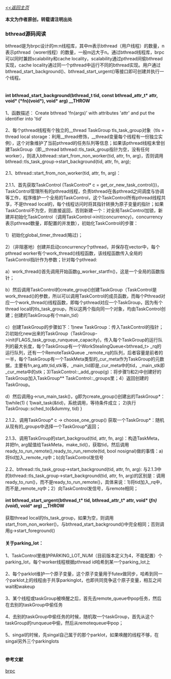 [*<<返回主页*](../index.md)<br><br>
**本文为作者原创，转载请注明出处**<br>

### bthread源码阅读
bthread是为brpc设计的m:n线程库，其中m表示bthread（用户线程）的数量，n表示pthread（worer线程）的数量，一般m远大于n。通过bthread线程库，brpc可以同时兼顾scalability和cache locality，scalability通过pthread间偷bthread实现，cache locality通过同一个pthread中运行不同的bthread实现。用户通过bthread_start_background()、bthread_start_urgent()等接口即可创建并执行一个线程。<br><br>
#### int bthread_start_background(bthread_t tid, const bthread_attr_t\* attr, void\* (\*fn)(void\*), void\* arg) __THROW
1、函数描述： Create bthread 'fn(args)' with attributes 'attr' and put the identifier into 'tid'<br><br>
2、每个pthread线程有个独立的__thread TaskGroup tls_task_group对象（tls = thread local storage：利用__thread修饰，__thread变量每个线程有一份独立实例），这个对象维护了当前pthread的任务队列等信息；如果该pthread线程未曾创建TaskGroup（即__thread bthread::tls_task_group指针为空，没有任何worker），则进入bthread::start_from_non_worker(tid, attr, fn, arg)，否则调用bthread::tls_task_group->start_background<false>(tid, attr, fn, arg);<br><br>
2.1、bthread::start_from_non_worker(tid, attr, fn, arg)：<br><br>
2.1.1、首先获取TaskControl (TaskControl* c = get_or_new_task_control())，TaskControl管理所有的pthread线程，负责bthread在各pthread之间调度与协调等工作，程序维护一个全局的TaskControl，这个TaskControl所有pthread线程共享，不是thread local的，每个线程访问时将其指针转换为原子变量的指针；如果TaskControl不为空，则直接返回，否则新建一个：对全局TaskControl加锁，新建并初始化TaskControl（调用TaskControl->init(concurrency)，concurrency表示pthread数量，即配置的并发数），初始化TaskControl的步骤：<br><br>
1）初始化global_timer_thread(略过)；<br><br>
2）（非阻塞地）创建并启动concurrency个pthread，并保存在vector中，每个pthread worker有个work_thread()线程函数，该线程函数传入全局的TaskControl指针作为参数；针对每个pthread:<br><br>
a）work_thread()首先调用开始函数g_worker_startfn()，这是一个全局的函数指针；<br><br>
b）然后调用TaskControl的create_group()创建TaskGroup（TaskControl是work_thread()的参数，所以可以调用TaskControl的成员函数，而每个Pthread对应一个work_thread()线程函数，即每个pthread对应一个TaskGroup，因为有个thread local的tls_task_group，所以这两个指向同一个对象，均由TaskControl创建；创建的TaskGroup有个main_tid）<br><br>
c）创建TaskGroup的步骤如下：1)new TaskGroup：传入TaskControl的指针；2)初始化new出来的TaskGroup（TaskGroup->init(FLAGS_task_group_runqueue_capacity)，传入每个TaskGroup的运行队列的最大长度，每个TaskGroup有一个WorkStealingQueue<bthread_t> _rq的运行队列，还有一个RemoteTaskQueue _remote_rq的队列，后者容量是前者的一半，每个TaskGroup有一个TaskMeta类型的_cur_meta作为TaskGroup的元数据，主要有fn,arg,attr,tid,stk等，_main_tid即是_cur_meta中的tid，_main_stk即_cur_meta中的stk；3)TaskControl::_add_group(g)：将步骤1)和2)中创建好的TaskGroup加入TaskGroup** TaskControl::_groups里；4）返回创建的TaskGroup。<br><br>
d）然后调用g->run_main_task()，g即为create_group()创建出的TaskGroup*：1)while(1) { 1)wait_task(&tid)，系统调用，等待条件成立； 2)执行TaskGroup::sched_to(&dummy, tid) }<br><br>
2.1.2、调用TaskGroup* c -> choose_one_group() 获取一个TaskGroup*：随机从现有的_groups中选择一个TaskGroup*返回；<br><br>
2.1.3、调用TaskGroup的start_backgroud<true>(tid, attr, fn, arg)：构造TaskMeta，并把fn, arg赋值给TaskMeta，make_tid()，获取tid，然后调用ready_to_run_remote(),ready_to_run_remote(tid, bool nosignal)做的事情：a)将tid加入_remote_rq中；b)向TaskControl发信号<br><br>
2.2、bthread::tls_task_group->start_background<false>(tid, attr, fn, arg): 与2.1.3中的bthread::tls_task_group->start_background<true>(tid, attr, fn, arg)的区别是：调用ready_to_run()，而不是ready_to_run_remote()，具体来说：1)将tid加入_rq中，而不是_remote_rq中；2）向TaskControl发信号，与remote相同；<br>

#### int bthread_start_urgent(bthread_t* tid, bthread_attr_t* attr, void* (*fn)(void*), void* arg) __THROW
获取thread local的tls_task_group，如果为空，则调用start_from_non_worker()，与bthread_start_background()中完全相同；否则调用g->start_foreground()<br>

#### 关于parking_lot：
1、TaskControl里维护PARKING_LOT_NUM（目前版本定义为4，不能配置）个parking_lot，每个worker线程根据pthread id哈希到某一个parking_lot上<br><br>
2、每个parklot维护一个原子变量，这个原子变量用于futex做同步，哈希到同一个parklot上的线程由于共享parkinglot，也即共同竞争这个原子变量，相互之间wait和wakeup<br><br>
3、某个线程或taskGroup被唤醒之后，首先去remote_queue中pop任务，然后在去别的taskGroup中偷任务<br><br>
4、去别的taskGroup中偷任务的时候，随机取一个taskGroup，首先从这个taskGroup的runqueue中偷，然后从remotequeue中pop；<br><br>
5、singal的时候，先singal自己属于的那个parklot，如果唤醒的线程不够，在singal另外三个parkinglots<br><br>

#### 参考文献
[brpc](https://github.com/apache/incubator-brpc)
